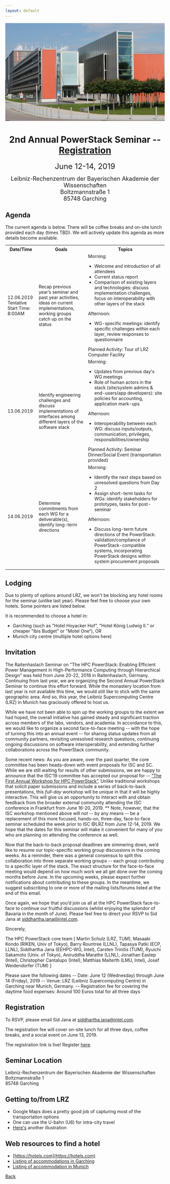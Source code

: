 ```yaml
---
layout: default
---
```

![](images/lrz-building.jpg)

<h1 align="center">2nd Annual PowerStack Seminar -- <a href="https://interplan.eventsair.com/powerstack-2019/powerstack2019/Site/Register">Registration</a></h1>
<p align="center"><font size="+2">June 12-14, 2019</font></p>
<p align="center"><font size="+1">Leibniz-Rechenzentrum der Bayerischen Akademie der Wissenschaften<br/>
Boltzmannstraße 1<br/>
85748 Garching</font></p>

## Agenda

The current agenda is below. There will be coffee breaks and on-site lunch
provided each day (times TBD). We will actively update this agenda as more
details become available.


<table>
  <tbody>
    <tr>
      <th>Date/Time</th>
      <th>Goals</th>
      <th>Topics</th>
    </tr>
    <tr>
      <td>12.06.2019<br>Tentative Start Time: 8:00AM</td>
      <td>Recap previous year’s seminar and past year activities, ideas on
current implementations, working groups catch up on the status</td>
      <td>
        Morning:
        <ul style="padding-left:20px">
          <li>Welcome and introduction of all attendees</li>
          <li>Current status report</li>
          <li>Comparison of existing layers and technologies: discuss
implementation challenges, focus on interoperability with other layers of the
stack</li>
        </ul>
        Afternoon:
        <ul style="padding-left:20px">
          <li>WG-specific meetings: identify specific challenges within each
layer, review responses to questionnaire</li>
        </ul>
        Planned Activity: Tour of LRZ Computer Facility
      </td>
    </tr>
    <tr>
      <td>13.06.2019</td>
      <td>Identify engineering challenges and discuss implementations of
interfaces among different layers of the software stack</td>
      <td>
        Morning:
        <ul style="padding-left:20px">
          <li>Updates from previous day's WG meetings</li>
          <li>Role of human actors in the stack (site/system admins &
end-users/app developers): site policies for accounting, application mark-ups</li>
        </ul>
        Afternoon:
        <ul style="padding-left:20px">
          <li>Interoperability between each WG: discuss inputs/outputs,
communication, privileges, responsibilities/ownership</li>
        </ul>
        Planned Activity: Seminar Dinner/Social Event (transportation provided)
      </td>
    </tr>
    <tr>
      <td>14.06.2019</td>
      <td>Determine commitments from each WG for a deliverable(s), identify
long-term directions</td>
      <td>
        Morning:
        <ul style="padding-left:20px">
          <li>Identify the next steps based on unresolved questions from Day 2</li>
          <li>Assign short-term tasks for WGs: identify stakeholders for
prototypes, tasks for post-seminar</li>
        </ul>
        Afternoon:
        <ul style="padding-left:20px">
          <li>Discuss long-term future directions of the PowerStack:
validation/compliance of PowerStack-compatible systems, incorporating
PowerStack designs within system procurement proposals</li>
        </ul>
      </td>
    </tr>
  </tbody>
</table>


## Lodging
Due to plenty of options around LRZ, we won't be blocking any hotel rooms for
the seminar (unlike last year). Please feel free to choose your own hotels.
Some pointers are listed below.

It is recommended to choose a hotel in:
* Garching (such as "Hotel Hoyacker Hof“, "Hotel König Ludwig II.“ or cheaper "Ibis Budget" or "Motel One“), OR
* Munich city centre (multiple hotel options here)

## Invitation
The Raitenhaslach Seminar on "The HPC PowerStack: Enabling Efficient Power
Management in High-Performance Computing through Hierarchical Design" was held
from June 20-22, 2018 in Raitenhaslach, Germany. Continuing from last year, we
are organizing the Second Annual PowerStack Seminar to continue this effort
forward. While the monastery location from last year is not available this
time, we would still like to stick with the same geographic area. And so, this
year, the Leibniz Supercomputing Centre (LRZ) in Munich has graciously offered
to host us.

While we have not been able to spin up the working groups to the extent we had
hoped, the overall initiative has gained steady and significant traction across
members of the labs, vendors, and academia. In accordance to this, we would
like to organize a second face-to-face meeting -- with the hope of turning this
into an annual event -- for sharing status updates from all community partners,
revisiting unresolved research questions, continuing ongoing discussions on
software interoperability, and extending further collaborations across the
PowerStack community.

Some recent news: As you are aware, over the past quarter, the core committee
has been heads-down with event proposals for ISC and SC. While we are still
waiting for results of other submissions, we are happy to announce that the
ISC’19 committee has accepted our proposal for -- [“The First Annual Workshop
for HPC PowerStack”](isc19-workshop.html). Unlike
traditional workshops
that solicit paper submissions and include a series of back-to-back
presentations, this *full-day* workshop will be unique in that it will be
highly interactive. This will give us an opportunity to interact with and
obtain feedback from the broader external community attending the ISC
conference in Frankfurt from June 16-20, 2019.
** Note, however, that the ISC workshop mentioned above will *not* -- by any
means -- be a replacement of this more focused, hands-on, three-day,
face-to-face seminar scheduled the week prior to ISC @LRZ from June 12-14, 2019.
We hope that the dates for this seminar will make it convenient for many of you
who are planning on attending the conference as well.

Now that the back-to-back proposal deadlines are simmering down, we’d like to
resume our topic-specific working group discussions in the coming weeks. As a
reminder, there was a general consensus to split this collaboration into three
separate working groups -- each group contributing to a specific layer of the
stack. The exact structure for the face-to-face meeting would depend on how
much work we all get done over the coming months before June. In the upcoming
weeks, please expect further notifications about contributing to these groups.
In the meantime, we suggest subscribing to one or more of the mailing
lists/forums listed at the end of this email.

Once again, we hope that you’d join us all at the HPC PowerStack face-to-face
to continue our fruitful discussions (whilst enjoying the splendor of Bavaria
in the month of June). Please feel free to direct your RSVP to Sid Jana at
<siddhartha.jana@intel.com>.

Sincerely,

The HPC PowerStack core team
[ Martin Schulz (LRZ, TUM), Masaaki Kondo (RIKEN, Univ of Tokyo), Barry
Rountree (LLNL), Tapasya Patki (ECP, LLNL), Siddhartha Jana (EEHPC-WG, Intel),
Carsten Trinitis (TUM), Ryuichi Sakamoto (Univ. of Tokyo), Aniruddha Marathe
(LLNL), Jonathan Eastep (Intel), Christopher Cantalupo (Intel), Matthias
Maiterth (LMU, Intel), Josef Weidendorfer (TUM) ]

Please save the following dates
-- Date: June 12 (Wednesday) through June 14 (Friday), 2019
-- Venue: LRZ (Leibniz Supercomputing Centre) in Garching near Munich, Germany.
-- Registration fee for covering the daytime food expenses: Around 100 Euros total for all three days

## Registration
To RSVP, please email Sid Jana at <siddhartha.jana@intel.com>.

The registration fee will cover on-site lunch for all three days, coffee
breaks, and a social event on June 13, 2019.

The registration link is live! Register
[here](https://interplan.eventsair.com/powerstack-2019/powerstack2019/Site/Register).

## Seminar Location
Leibniz-Rechenzentrum der Bayerischen Akademie der Wissenschaften<br/>
Boltzmannstraße 1<br/>
85748 Garching

## Getting to/from LRZ
* Google Maps does a pretty good job of capturing most of the transportation options</li>
* One can use the U-bahn (U6) for intra-city travel</li>
* [Here's](https://www.lrz.de/wir/kontakt/weg_en) another illustration

## Web resources to find a hotel
* [https://hotels.com](https://hotels.com)
* [Listing of accommodations in Garching](http://www.garching.de/Leben+in+Garching/Einkaufen+_+Übernachten/Übernachtungs_möglichkeiten.html)
* [Listing of accommodation in Munich](http://www.muenchen.de/uebernachten.html)


[Back](./)
